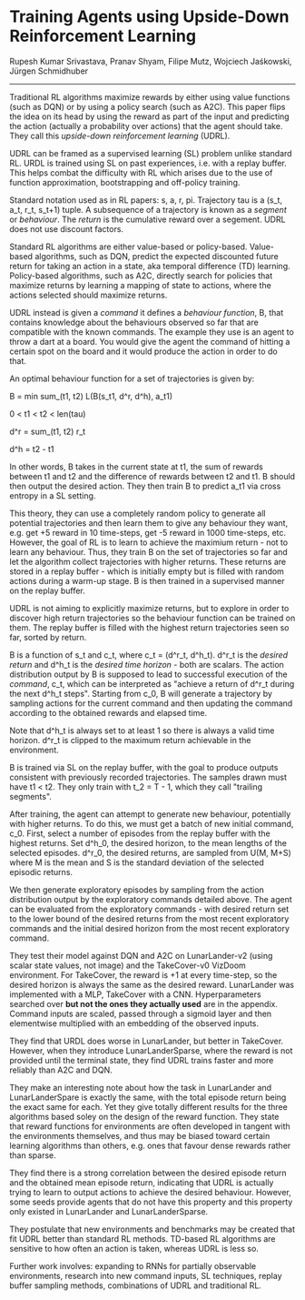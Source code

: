 # Training Agents using Upside-Down Reinforcement Learning

Rupesh Kumar Srivastava, Pranav Shyam, Filipe Mutz, Wojciech Jaśkowski, Jürgen Schmidhuber

---

Traditional RL algorithms maximize rewards by either using value functions (such as DQN) or by using a policy search (such as A2C). This paper flips the idea on its head by using the reward as part of the input and predicting the action (actually a probability over actions) that the agent should take. They call this *upside-down reinforcement learning* (UDRL). 

UDRL can be framed as a supervised learning (SL) problem unlike standard RL. URDL is trained using SL on past experiences, i.e. with a replay buffer. This helps combat the difficulty with RL which arises due to the use of function approximation, bootstrapping and off-policy training. 

Standard notation used as in RL papers: s, a, r, pi. Trajectory tau is a (s_t, a_t, r_t, s_t+1) tuple. A subsequence of a trajectory is known as a *segment* or *behaviour*. The *return* is the cumulative reward over a segement. UDRL does not use discount factors.

Standard RL algorithms are either value-based or policy-based. Value-based algorithms, such as DQN, predict the expected discounted future return for taking an action in a state, aka temporal difference (TD) learning. Policy-based algorithms, such as A2C, directly search for policies that maximize returns by learning a mapping of state to actions, where the actions selected should maximize returns.

UDRL instead is given a *command* it defines a *behaviour function*, B, that contains knowledge about the behaviours observed so far that are compatible with the known commands. The example they use is an agent to throw a dart at a board. You would give the agent the command of hitting a certain spot on the board and it would produce the action in order to do that.

An optimal behaviour function for a set of trajectories is given by:

B = min sum_(t1, t2) L(B(s_t1, d^r, d^h), a_t1)

0 < t1 < t2 < len(tau)

d^r = sum_(t1, t2) r_t

d^h = t2 - t1

In other words, B takes in the current state at t1, the sum of rewards between t1 and t2 and the difference of rewards between t2 and t1. B should then output the desired action. They then train B to predict a_t1 via cross entropy in a SL setting.

This theory, they can use a completely random policy to generate all potential trajectories and then learn them to give any behaviour they want, e.g. get +5 reward in 10 time-steps, get -5 reward in 1000 time-steps, etc. However, the goal of RL is to learn to achieve the maximium return - not to learn any behaviour. Thus, they train B on the set of trajectories so far and let the algorithm collect trajectories with higher returns. These returns are stored in a replay buffer - which is initially empty but is filled with random actions during a warm-up stage. B is then trained in a supervised manner on the replay buffer.

UDRL is not aiming to explicitly maximize returns, but to explore in order to discover high return trajectories so the behaviour function can be trained on them. The replay buffer is filled with the highest return trajectories seen so far, sorted by return.

B is a function of s_t and c_t, where c_t = (d^r_t, d^h_t). d^r_t is the *desired return* and d^h_t is the *desired time horizon* - both are scalars. The action distribution output by B is supposed to lead to successful execution of the *command*, c_t, which can be interpreted as "achieve a return of d^r_t during the next d^h_t steps". Starting from c_0, B will generate a trajectory by sampling actions for the current command and then updating the command according to the obtained rewards and elapsed time.

Note that d^h_t is always set to at least 1 so there is always a valid time horizon. d^r_t is clipped to the maximum return achievable in the environment. 

B is trained via SL on the replay buffer, with the goal to produce outputs consistent with previously recorded trajectories. The samples drawn must have t1 < t2. They only train with t_2 = T - 1, which they call "trailing segments".

After training, the agent can attempt to generate new behaviour, potentially with higher returns. To do this, we must get a batch of new initial command, c_0. First, select a number of episodes from the replay buffer with the highest returns. Set d^h_0, the desired horizon, to the mean lengths of the selected episodes. d^r_0, the desired returns, are sampled from U(M, M+S) where M is the mean and S is the standard deviation of the selected episodic returns.

We then generate exploratory episodes by sampling from the action distribution output by the exploratory commands detailed above. The agent can be evaluated from the exploratory commands - with desired return set to the lower bound of the desired returns from the most recent exploratory commands and the initial desired horizon from the most recent exploratory command.

They test their model against DQN and A2C on LunarLander-v2 (using scalar state values, not image) and the TakeCover-v0 VizDoom environment. For TakeCover, the reward is +1 at every time-step, so the desired horizon is always the same as the desired reward. LunarLander was implemented with a MLP, TakeCover with a CNN. Hyperparameters searched over **but not the ones they actually used** are in the appendix. Command inputs are scaled, passed through a sigmoid layer and then elementwise multiplied with an embedding of the observed inputs.

They find that URDL does worse in LunarLander, but better in TakeCover. However, when they introduce LunarLanderSparse, where the reward is not provided until the terminal state, they find UDRL trains faster and more reliably than A2C and DQN. 

They make an interesting note about how the task in LunarLander and LunarLanderSpare is exactly the same, with the total episode return being the exact same for each. Yet they give totally different results for the three algorithms based soley on the design of the reward function. They state that reward functions for environments are often developed in tangent with the environments themselves, and thus may be biased toward certain learning algorithms than others, e.g. ones that favour dense rewards rather than sparse.

They find there is a strong correlation between the desired episode return and the obtained mean episode return, indicating that UDRL is actually trying to learn to output actions to achieve the desired behaviour. However, some seeds provide agents that do not have this property and this property only existed in LunarLander and LunarLanderSparse.

They postulate that new environments and benchmarks may be created that fit UDRL better than standard RL methods. TD-based RL algorithms are sensitive to how often an action is taken, whereas UDRL is less so.

Further work involves: expanding to RNNs for partially observable environments, research into new command inputs, SL techniques, replay buffer sampling methods, combinations of UDRL and traditional RL.